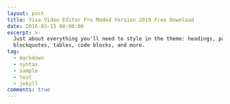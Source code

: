 ```yaml
---
layout: post
title: Viva Video Editor Pro Moded Version 2019 Free Download
date: 2016-03-15 00:00:00
excerpt: >-
  Just about everything you'll need to style in the theme: headings, paragraphs,
  blockquotes, tables, code blocks, and more.
tag:
  - markdown
  - syntax
  - sample
  - test
  - jekyll
comments: true
---
```

